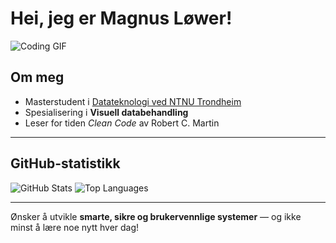# Hei, jeg er Magnus Løwer!

![Coding GIF](https://media.giphy.com/media/L8K62iTDkzGX6/giphy.gif)

## Om meg
- Masterstudent i [Datateknologi ved NTNU Trondheim](https://www.ntnu.no)
- Spesialisering i **Visuell databehandling**
- Leser for tiden *Clean Code* av Robert C. Martin

---

## GitHub-statistikk
![GitHub Stats](https://github-readme-stats.vercel.app/api?username=magnus-lower&show_icons=true&theme=tokyonight)
![Top Languages](https://github-readme-stats.vercel.app/api/top-langs/?username=magnus-lower&layout=compact&theme=tokyonight)

---

Ønsker å utvikle **smarte, sikre og brukervennlige systemer** — og ikke minst å lære noe nytt hver dag!
